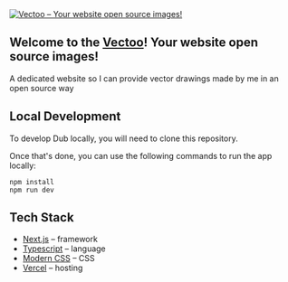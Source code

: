 <a href="https://vectoo.vercel.app">
  <img alt="Vectoo – Your website open source images!" src="https://github.com/LipeSou/vectoo/assets/68256101/1a077b66-a008-4f2b-8d77-fb170935a7d9">
</a>

## Welcome to the [Vectoo](https://vectoo.vercel.app/)! Your website open source images!

A dedicated website so I can provide vector drawings made by me in an open source way

## Local Development

To develop Dub locally, you will need to clone this repository.

Once that's done, you can use the following commands to run the app locally:

```
npm install
npm run dev
```

## Tech Stack

- [Next.js](https://nextjs.org/) – framework
- [Typescript](https://www.typescriptlang.org/) – language
- [Modern CSS](https://developer.mozilla.org/pt-BR/docs/Web/CSS) – CSS
- [Vercel](https://vercel.com/) – hosting
